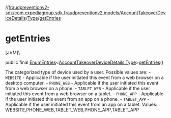 //[fraudpreventionv2-sdk](../../../../index.md)/[com.expediagroup.sdk.fraudpreventionv2.models](../../index.md)/[AccountTakeoverDeviceDetails](../index.md)/[Type](index.md)/[getEntries](get-entries.md)

# getEntries

[JVM]\

public final [EnumEntries](https://kotlinlang.org/api/latest/jvm/stdlib/kotlin.enums/-enum-entries/index.html)&lt;[AccountTakeoverDeviceDetails.Type](index.md)&gt;[getEntries](get-entries.md)()

The categorized type of device used by a user. Possible values are: - `WEBSITE` - Applicable if the user initiated this event from a web browser on a desktop computer. - `PHONE_WEB` - Applicable if the user initiated this event from a web browser on a phone. - `TABLET_WEB` - Applicable if the user initiated this event from a web browser on a tablet. - `PHONE_APP` - Applicable if the user initiated this event from an app on a phone. - `TABLET_APP` - Applicable if the user initiated this event from an app on a tablet. Values: WEBSITE,PHONE_WEB,TABLET_WEB,PHONE_APP,TABLET_APP
